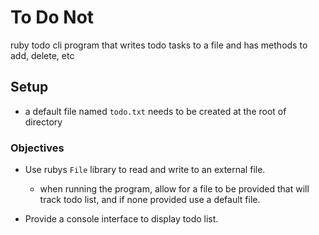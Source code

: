 # To Do Not

ruby todo cli program that writes todo tasks to a file and has methods to add, delete, etc

## Setup

* a default file named `todo.txt` needs to be created at the root of directory


### Objectives

* Use rubys `File` library to read and write to an external file.
  * when running the program, allow for a file to be provided that will track todo list, and if none provided use a default file.


* Provide a console interface to display todo list.
